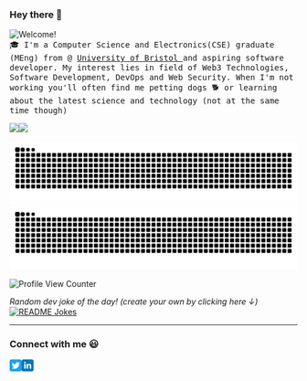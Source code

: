 ### Hey there 👋

<img src="https://github.com/luke-who/luke-who/blob/main/matrix_programmer.gif" alt="Welcome!" width="500"/> 

<div align="left">
  <samp>
    🎓 I'm a Computer Science and Electronics(CSE) graduate (MEng) from @ <a href="https://twitter.com/BristolUni">University of Bristol </a>
       and aspiring software developer. My interest lies in field of Web3 Technologies, Software Development, DevOps and Web Security. When I'm not working you'll often find me petting dogs 🐕 or learning about the latest science and technology (not at the same time though)
  </samp>
</div>

<!-------------------------------------------------------------------------------------------------------------------->

<a href="#"><img height="152px" src="https://github-readme-stats.vercel.app/api?username=luke-who&hide_title=false&hide_border=false&show_icons=true&include_all_commits=true&count_private=true&line_height=21&theme=github_dark" /><!-- wi*quL3fcV --><img height="152px" src="https://github-readme-stats.vercel.app/api/top-langs/?username=luke-who&hide=html&hide_title=false&hide_border=false&layout=compact&langs_count=6&theme=github_dark" /></a>

![Github Snake Light](https://github.com/luke-who/luke-who/blob/output/github-contribution-grid-snake.svg#gh-light-mode-only)
![Github Snake Dark](https://github.com/luke-who/luke-who/blob/output/github-contribution-grid-snake-dark.svg#gh-dark-mode-only)

![Profile View Counter](https://komarev.com/ghpvc/?username=luke-who&style=flat-square)

<div>
<i>Random dev joke of the day! (create your own by clicking here ↓)</i><br>
<a href="https://readme-jokes.vercel.app"><img align="center" src="https://readme-jokes.vercel.app/api?bgColor=%23073b4c&textColor=%2306d6a0&aColor=%2306d6a0&borderColor=%2306d6a0" alt="README Jokes"></a>
</dev>

--------------------------------------------------------------------------------------------------------------------
### Connect with me :smiley:
<a href="https://twitter.com/luke_zh_">
  <img align="left" alt="Luke Zhang Twitter" width="21px" src="https://raw.githubusercontent.com/edent/SuperTinyIcons/099dc12b59179d07d534069bc8551718f786d91a/images/svg/twitter.svg" />
</a>
</a>
<a href="https://www.linkedin.com/in/luke-z-33787a150/">
  <img align="left" alt="Luke Zhang LinkedIn" width="21px" src="https://raw.githubusercontent.com/edent/SuperTinyIcons/099dc12b59179d07d534069bc8551718f786d91a/images/svg/linkedin.svg" />
</a>
<!--
<a href="#">
  <img align="left" alt="Luke Zhang DEV" width="21px" src="https://raw.githubusercontent.com/edent/SuperTinyIcons/099dc12b59179d07d534069bc8551718f786d91a/images/svg/dev_to.svg" />
</a>
<a href="#">
  <img align="left" alt="Luke Zhang Reddit" width="21px" src="https://raw.githubusercontent.com/edent/SuperTinyIcons/099dc12b59179d07d534069bc8551718f786d91a/images/svg/reddit.svg" />
<a href="#">
  <img align="left" alt="Luke Zhang Medium" width="21px" src="https://raw.githubusercontent.com/edent/SuperTinyIcons/099dc12b59179d07d534069bc8551718f786d91a/images/svg/medium.svg" />
</a>
<a href="#">
  <img align="left" alt="Luke Zhang Quora" width="21px" src="https://raw.githubusercontent.com/FortAwesome/Font-Awesome/1147d199a35293b391152ee85e2d30988439157f/svgs/brands/quora.svg" />
-->
</a><br/><br/>
<p align="center">
<!--<img alt="spotify" width="235px" src="https://spotify-github-profile.vercel.app/api/view?uid=315az42hka7jwtwpck3polrmtvwa&cover_image=false" /> -->
</p>

<!--
<i>Follow me on the web:</i><br>

<a href="#" target="_blank"><img src="https://img.shields.io/badge/LinkedIn-%230077B5.svg?&style=flat-square&logo=linkedin&logoColor=white" alt="LinkedIn"></a>
<a href="#" target="_blank"><img src="https://img.shields.io/badge/Instagram-%23E4405F.svg?&style=flat-square&logo=instagram&logoColor=white" alt="Instagram"></a>
<a href="#" target="_blank"><img src="https://img.shields.io/badge/Twitter-%231DA1F2.svg?&style=flat-square&logo=twitter&logoColor=white" alt="Twitter"></a>
<a href="#" target="_blank"><img src="https://img.shields.io/badge/Spotify-%231ED760.svg?&style=flat-square&logo=spotify&logoColor=white" alt="Spotify"></a>
<a href="#" target="_blank"><img src="https://img.shields.io/badge/DEV-%230A0A0A.svg?&style=flat-square&logo=DEV.to&logoColor=white" alt="DEV.to"></a>

-->



<!--
**luke-who/luke-who** is a ✨ _special_ ✨ repository because its `README.md` (this file) appears on your GitHub profile.

Here are some ideas to get you started:

- 🔭 I’m currently working on ...
- 🌱 I’m currently learning ...
- 👯 I’m looking to collaborate on ...
- 🤔 I’m looking for help with ...
- 💬 Ask me about ...
- 📫 How to reach me: ...
- 😄 Pronouns: ...
- ⚡ Fun fact: ...
-->
